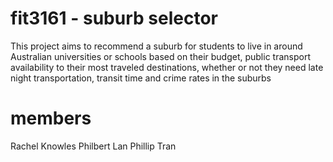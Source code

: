 # fit3161 - suburb selector
This project aims to recommend a suburb for students to live in around Australian
universities or schools based on their budget, public transport availability to their most
traveled destinations, whether or not they need late night transportation, transit time and
crime rates in the suburbs

# members
Rachel Knowles
Philbert Lan
Phillip Tran

